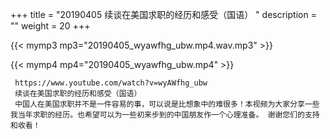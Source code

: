 +++
title = "20190405  续谈在美国求职的经历和感受（国语） "
description = ""
weight = 20
+++

{{< mymp3 mp3="20190405_wyawfhg_ubw.mp4.wav.mp3" >}}

{{< mymp4 mp4="20190405_wyawfhg_ubw.mp4" >}}

     https://www.youtube.com/watch?v=wyAWfhg_ubw 
     续谈在美国求职的经历和感受（国语） 
     中国人在美国求职并不是一件容易的事，可以说是比想象中的难很多！本视频为大家分享一些我当年求职的经历。也希望可以为一些初来步到的中国朋友作一个心理准备。 谢谢您们的支持和收看！ 
